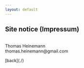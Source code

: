 ```yaml
---
layout: default
---
```


## Site notice (Impressum)
<p>
<br>
Thomas Heinemann<br>
thomas.heinemann@gmail.com
</p>
[back](./)
